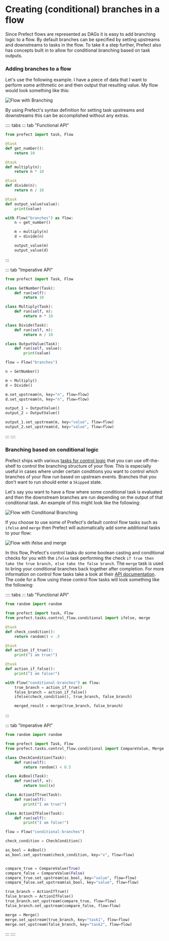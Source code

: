 
# Creating (conditional) branches in a flow

Since Prefect flows are represented as DAGs it is easy to add branching logic to a flow. By default branches can be specified by setting upstreams and downstreams to tasks in the flow. To take it a step further, Prefect also has concepts built in to allow for conditional branching based on task outputs.

### Adding branches to a flow

Let's use the following example. I have a piece of data that I want to perform some arithmetic on and then output that resulting value. My flow would look something like this:

![Flow with Branching](/faq/branching.png)

By using Prefect's syntax definition for setting task upstreams and downstreams this can be accomplished without any extras.

:::: tabs
::: tab "Functional API"
```python
from prefect import task, Flow

@task
def get_number():
    return 10

@task
def multiply(n):
    return n * 10

@task
def divide(n):
    return n / 10

@task
def output_value(value):
    print(value)

with Flow("branches") as flow:
    n = get_number()

    m = multiply(n)
    d = divide(n)

    output_value(m)
    output_value(d)
```
:::

::: tab "Imperative API"
```python
from prefect import Task, Flow

class GetNumber(Task):
    def run(self):
        return 10

class Multiply(Task):
    def run(self, n):
        return n * 10

class Divide(Task):
    def run(self, n):
        return n / 10

class OutputValue(Task):
    def run(self, value):
        print(value)

flow = Flow("branches")

n = GetNumber()

m = Multiply()
d = Divide()

m.set_upstream(n, key="n", flow=flow)
d.set_upstream(n, key="n", flow=flow)

output_1 = OutputValue()
output_2 = OutputValue()

output_1.set_upstream(m, key="value", flow=flow)
output_2.set_upstream(d, key="value", flow=flow)
```
:::
::::

### Branching based on conditional logic

Prefect ships with various [tasks for control logic](/core/task_library/control_flow.html) that you can use off-the-shelf to control the branching structure of your flow. This is especially useful in cases where under certain conditions you want to control which branches of your flow run based on upstream events. Branches that you don't want to run should enter a `Skipped` state.

Let's say you want to have a flow where some conditional task is evaluated and then the downstream branches are run depending on the output of that conditional task. An example of this might look like the following:

![Flow with Conditional Branching](/faq/conditional_branch.png)

If you choose to use some of Prefect's default control flow tasks such as `ifelse` and `merge` then Prefect will automatically add some additional tasks to your flow:

![Flow with ifelse and merge](/faq/if_else_merge.png)

In this flow, Prefect's control tasks do some boolean casting and conditional checks for you with the `ifelse` task performing the check `if true then take the true branch, else take the false branch`. The `merge` task is used to bring your conditional branches back together after completion. For more information on control flow tasks take a look at their [API documentation](/core/task_library/control_flow.html). The code for a flow using these control flow tasks will look something like the following:

:::: tabs
::: tab "Functional API"
```python
from random import random

from prefect import task, Flow
from prefect.tasks.control_flow.conditional import ifelse, merge

@task
def check_condition():
    return random() < .5

@task
def action_if_true():
    print("I am true!")

@task
def action_if_false():
    print("I am false!")

with Flow("conditional-branches") as flow:
    true_branch = action_if_true()
    false_branch = action_if_false()
    ifelse(check_condition(), true_branch, false_branch)

    merged_result = merge(true_branch, false_branch)
```
:::

::: tab "Imperative API"
```python
from random import random

from prefect import Task, Flow
from prefect.tasks.control_flow.conditional import CompareValue, Merge

class CheckCondition(Task):
    def run(self):
        return random() < 0.5

class AsBool(Task):
    def run(self, x):
        return bool(x)

class ActionIfTrue(Task):
    def run(self):
        print("I am true!")

class ActionIfFalse(Task):
    def run(self):
        print("I am false!")

flow = Flow("conditional-branches")

check_condition = CheckCondition()

as_bool = AsBool()
as_bool.set_upstream(check_condition, key="x", flow=flow)


compare_true = CompareValue(True)
compare_false = CompareValue(False)
compare_true.set_upstream(as_bool, key="value", flow=flow)
compare_false.set_upstream(as_bool, key="value", flow=flow)

true_branch = ActionIfTrue()
false_branch = ActionIfFalse()
true_branch.set_upstream(compare_true, flow=flow)
false_branch.set_upstream(compare_false, flow=flow)

merge = Merge()
merge.set_upstream(true_branch, key="task1", flow=flow)
merge.set_upstream(false_branch, key="task2", flow=flow)
```
:::
::::
